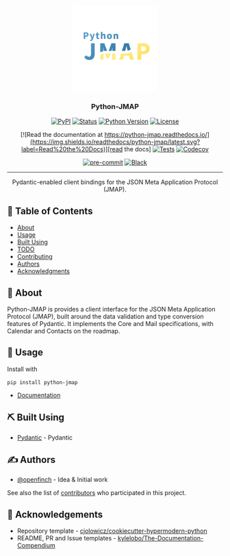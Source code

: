 <p align="center">
  <a href="https://github.com/boopmail/python-jmap" rel="noopener">
 <img width=200px height=200px src="https://github.com/boopmail/python-jmap/blob/main/docs/python-jmap-logo.png" alt="Python-JMAP logo"></a>
</p>

<h3 align="center">Python-JMAP</h3>

<div align="center">

[![PyPI](https://img.shields.io/pypi/v/python-jmap.svg)][pypi status]
[![Status](https://img.shields.io/pypi/status/python-jmap.svg)][pypi status]
[![Python Version](https://img.shields.io/pypi/pyversions/python-jmap)][pypi status]
[![License](https://img.shields.io/pypi/l/python-jmap)][license]

[![Read the documentation at https://python-jmap.readthedocs.io/](https://img.shields.io/readthedocs/python-jmap/latest.svg?label=Read%20the%20Docs)][read the docs]
[![Tests](https://github.com/boopmail/python-jmap/workflows/Tests/badge.svg)][tests]
[![Codecov](https://codecov.io/gh/boopmail/python-jmap/branch/main/graph/badge.svg)][codecov]

[![pre-commit](https://img.shields.io/badge/pre--commit-enabled-brightgreen?logo=pre-commit&logoColor=white)][pre-commit]
[![Black](https://img.shields.io/badge/code%20style-black-000000.svg)][black]

[pypi status]: https://pypi.org/project/python-jmap/
[read the docs]: https://python-jmap.readthedocs.io/
[tests]: https://github.com/boopmail/python-jmap/actions?workflow=Tests
[codecov]: https://app.codecov.io/gh/boopmail/python-jmap
[pre-commit]: https://github.com/pre-commit/pre-commit
[black]: https://github.com/psf/black
[license]: https://github.com/boopmail/python-jmap/blob/main/LICENSE

</div>

---

<p align="center"> Pydantic-enabled client bindings for the JSON Meta Application Protocol (JMAP).
    <br>
</p>

## 📝 Table of Contents

- [About](#about)
- [Usage](#usage)
- [Built Using](#built_using)
- [TODO](../TODO.md)
- [Contributing](../CONTRIBUTING.md)
- [Authors](#authors)
- [Acknowledgments](#acknowledgement)

## 🧐 About <a name = "about"></a>

Python-JMAP is provides a client interface for the JSON Meta Application Protocol (JMAP), built
around the data validation and type conversion features of Pydantic. It implements the Core and Mail
specifications, with Calendar and Contacts on the roadmap.

## 🎈 Usage <a name="usage"></a>

Install with

```shell
pip install python-jmap
```

- [Documentation](https://python-jmap.readthedocs.io/en/latest/)

## ⛏️ Built Using <a name = "built_using"></a>

- [Pydantic](https://docs.pydantic.dev/latest/) - Pydantic

## ✍️ Authors <a name = "authors"></a>

- [@openfinch](https://github.com/openfinch) - Idea & Initial work

See also the list of [contributors](https://github.com/boopmail/python-jmap/contributors) who participated in this project.

## 🎉 Acknowledgements <a name = "acknowledgement"></a>

- Repository template - [cjolowicz/cookiecutter-hypermodern-python](https://github.com/cjolowicz/cookiecutter-hypermodern-python)
- README, PR and Issue templates - [kylelobo/The-Documentation-Compendium](https://github.com/kylelobo/The-Documentation-Compendium)
